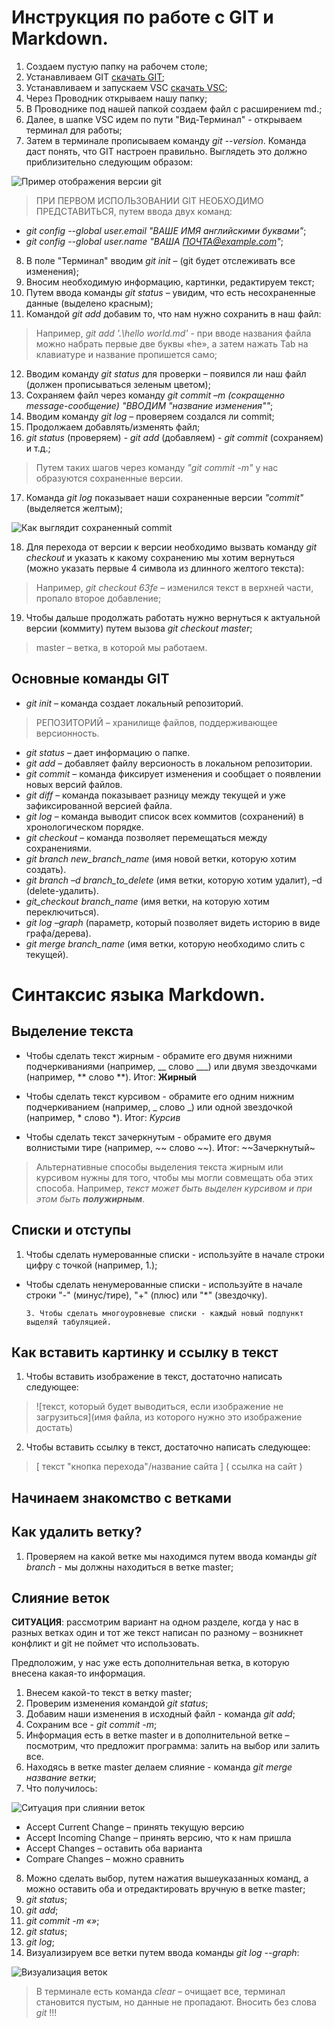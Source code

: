# Инструкция по работе с GIT и Markdown.

1. Создаем пустую папку на рабочем столе;
2. Устанавливаем GIT [скачать GIT](https://git-scm.com/book/en/v2/Getting-Started-Installing-Git);
3. Устанавливаем и запускаем VSC [скачать VSC](https://code.visualstudio.com); 
4. Через Проводник открываем нашу папку;
5. В Проводнике под нашей папкой создаем файл с раcширением md.;
6. Далее, в шапке VSC идем по пути "Вид-Терминал" - открываем терминал для работы;
7. Затем в терминале прописываем команду *git --version*. Команда даст понять, что GIT настроен правильно. Выглядеть это должно приблизительно следующим образом:

![Пример отображения версии git](/%D0%B2%D0%B5%D1%80%D1%81%D0%B8%D1%8F%20git.jpg)

> ПРИ ПЕРВОМ ИСПОЛЬЗОВАНИИ GIT НЕОБХОДИМО ПРЕДСТАВИТЬСЯ, путем ввода двух команд:
* *git config --global user.email "ВАШЕ ИМЯ английскими буквами"*;
* *git config --global user.name "ВАША ПОЧТА@example.com"*;
8. В поле "Терминал" вводим *git init* – (git будет отслеживать все изменения);
9. Вносим необходимую информацию, картинки, редактируем текст;
10. Путем ввода команды *git status* – увидим, что есть несохраненные данные (выделено красным);
11. Командой *git add* добавим то, что нам нужно сохранить в наш файл:

> Например, *git add '.\hello world.md'* - при вводе названия файла можно набрать первые две буквы «he», а затем нажать Tab на клавиатуре и название пропишется само;

12. Вводим команду *git status* для проверки – появился ли наш файл (должен прописываться зеленым цветом);
13. Сохраняем файл через команду *git commit –m (сокращенно message-сообщение) "ВВОДИМ "название изменения""*;
14. Вводим команду *git log* – проверяем создался ли commit;
15. Продолжаем добавлять/изменять файл;
16. *git status* (проверяем) - *git add* (добавляем) - *git commit* (сохраняем) и т.д.;

> Путем таких шагов через команду *"git commit -m"* у нас образуются сохраненные версии.

17. Команда *git log* показывает наши сохраненные версии *"commit"* (выделяется желтым);

![Как выглядит сохраненный commit](/%D1%81%D0%BE%D1%85%D1%80%D0%B0%D0%BD%D0%B5%D0%BD%D0%BD%D1%8B%D0%B5%20%D0%BA%D0%BE%D0%BC%D0%BC%D0%B8%D1%82%D1%8B.jpg)

18. Для перехода от версии к версии необходимо вызвать команду *git checkout* и указать к какому сохранению мы хотим вернуться (можно указать первые 4 символа из длинного желтого текста):

> Например, *git checkout 63fe* – изменился текст в верхней части, пропало второе добавление;

19. Чтобы дальше продолжать работать нужно вернуться к актуальной версии (коммиту) путем вызова *git checkout master*;
>master – ветка, в которой мы работаем.


## Основные команды GIT ##

* *git init* – команда создает локальный репозиторий. 
>РЕПОЗИТОРИЙ – хранилище файлов, поддерживающее версионность.

* *git status* – дает информацию о папке.
* *git add* – добавляет файлу версионость в локальном репозитории.
* *git commit* – команда фиксирует изменения и сообщает о появлении новых версий файлов.
* *git diff* – команда показывает разницу между текущей и уже зафиксированной версией файла.
* *git log* – команда выводит список всех коммитов (сохранений) в хронологическом порядке.
* *git checkout* – команда позволяет перемещаться между сохранениями.
* *git branch new_branch_name* (имя новой ветки, которую хотим создать).
* *git branch –d branch_to_delete* (имя ветки, которую хотим удалит), –d (delete-удалить).
* *git_checkout branch_name* (имя ветки, на которую хотим переключиться).
* *git log –graph* (параметр, который позволяет видеть историю в виде графа/дерева).
* *git merge branch_name* (имя ветки, которую необходимо слить с текущей).


# Синтаксис языка Markdown.

## Выделение текста ##

* Чтобы сделать текст жирным - обрамите его двумя нижними подчеркиваниями (например, __ слово ___) или двумя звездочками (например, ** слово **). Итог: __Жирный__

* Чтобы сделать текст курсивом - обрамите его одним нижним подчеркиванием (например, _ слово _) или одной звездочкой (например, * слово *). Итог: *Курсив*

* Чтобы сделать текст зачеркнутым - обрамите его двумя волнистыми тире (например, ~~ слово ~~). Итог: ~~Зачеркнутый~

> Альтернативные способы выделения текста жирным или курсивом нужны для того, чтобы мы могли совмещать оба этих способа. Например, _текст может быть выделен курсивом и при этом быть **полужирным**_.



## Списки и отступы ##

1. Чтобы сделать нумерованные списки - используйте в начале строки цифру с точкой (например, 1.);

* Чтобы сделать ненумерованные списки - используйте в начале строки "-" (минус/тире), "+" (плюс) или "*" (звездочку).

      3. Чтобы сделать многоуровневые списки - каждый новый подпункт выделяй табуляцией.

## Как вставить картинку и ссылку в текст ##

1. Чтобы вставить изображение в текст, достаточно написать следующее:

>![текст, который будет выводиться, если изображение не загрузиться](имя файла, из которого нужно это изображение достать)

2. Чтобы вставить ссылку в текст, достаточно написать следующее:

> [ текст "кнопка перехода"/название сайта ] ( ссылка на сайт )

## Начинаем знакомство с ветками ##



## Как удалить ветку? ##

1. Проверяем на какой ветке мы находимся путем ввода команды *git branch* - мы должны находиться в ветке master;

## Слияние веток ##

**СИТУАЦИЯ**: рассмотрим вариант на одном разделе, когда у нас в разных ветках один и тот же текст написан по разному – возникнет конфликт и git не поймет что использовать. 

Предположим, у нас уже есть дополнительная ветка, в которую внесена какая-то информация.

1. Внесем какой-то текст в ветку master;
2. Проверим изменения командой *git status*;
3. Добавим наши изменения в исходный файл - команда *git add*;
4. Сохраним все - *git commit -m*;
5. Информация есть в ветке master и в дополнительной ветке – посмотрим, что предложит программа: залить на выбор или залить все.
6. Находясь в ветке master делаем слияние - команда *git merge название ветки*;
7. Что получилось:

![Ситуация при слиянии веток](%D1%81%D0%BB%D0%B8%D1%8F%D0%BD%D0%B8%D0%B5.jpg)

+ Accept Current Change – принять текущую версию
+ Accept Incoming Change – принять версию, что к нам пришла
+ Accept Changes – оставить оба варианта
+ Compare Changes – можно сравнить

8. Можно сделать выбор, путем нажатия вышеуказанных команд, а можно оставить оба и отредактировать вручную в ветке master;
9. *git status*;
10. *git add*; 
11. *git commit -m «»*;
12. *git status*;
13. *git log*;
14. Визуализируем все ветки путем ввода команды *git log --graph*:

![Визуализация веток](%D0%B2%D0%B8%D0%B7%D1%83%D0%B0%D0%BB%D0%B8%D0%B7%D0%B0%D1%86%D0%B8%D1%8F.jpg)


>В терминале есть команда *clear* – очищает все, терминал становится пустым, но данные не пропадают. Вносить без слова *git* !!!


